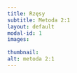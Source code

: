 ```yaml
---
title: Rzęsy
subtitle: Metoda 2:1
layout: default
modal-id: 1
images: 
  
thumbnail: 
alt: metoda 2:1
---
```

